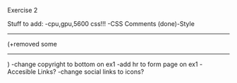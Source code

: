 Exercise 2

Stuff to add:
-cpu,gpu,5600 css!!!
-CSS Comments
(done)-Style <hr> (+removed some <hr>)
-change copyright to bottom on ex1
-add hr to form page on ex1
-Accesible Links?
-change social links to icons?